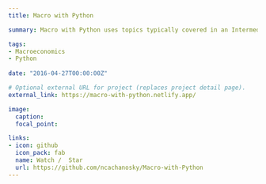 ```yaml
---
title: Macro with Python

summary: Macro with Python uses topics typically covered in an Intermediate (or advanced) macroeconomics course to offer introductory examples to Python. The examples assume an introductiry knowledge of Python and same familiarity with intermediate macroeconomic models.

tags:
- Macroeconomics
- Python
  
date: "2016-04-27T00:00:00Z"

# Optional external URL for project (replaces project detail page).
external_link: https://macro-with-python.netlify.app/

image:
  caption:
  focal_point:

links:
- icon: github
  icon_pack: fab
  name: Watch /  Star
  url: https://github.com/ncachanosky/Macro-with-Python
---
```

